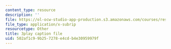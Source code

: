 ```yaml
---
content_type: resource
description: ''
file: https://ol-ocw-studio-app-production.s3.amazonaws.com/courses/res-ll-005-mathematics-of-big-data-and-machine-learning-january-iap-2020/502af1c99b257278e4cdb4e30959979f_mbr667kATEg.srt
file_type: application/x-subrip
resourcetype: Other
title: 3play caption file
uid: 502af1c9-9b25-7278-e4cd-b4e30959979f
---
```

